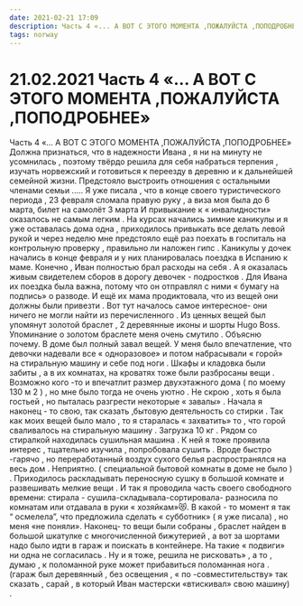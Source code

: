 ```yaml
---
date: 2021-02-21 17:09
description: Часть 4 «... А ВОТ С ЭТОГО МОМЕНТА ,ПОЖАЛУЙСТА ,ПОПОДРОБНЕЕ»
tags: norway
---
```

# 21.02.2021 Часть 4 «... А ВОТ С ЭТОГО МОМЕНТА ,ПОЖАЛУЙСТА ,ПОПОДРОБНЕЕ»

Часть 4 «... А ВОТ С ЭТОГО МОМЕНТА ,ПОЖАЛУЙСТА ,ПОПОДРОБНЕЕ» Должна признаться, что в надежности Ивана , я ни на минуту не усомнилась , поэтому твёрдо решила для себя набраться терпения , изучать норвежский и готовиться к переезду в деревню и к дальнейшей семейной жизни. Предстояло выстроить отношения с остальными членами семьи ..... Я уже писала , что в конце своего туристического периода , 23 февраля сломала правую руку , а виза моя была до 6 марта, билет на самолёт 3 марта И привыкание к « инвалидности» оказалось не самым легким . На курсах начались зимние каникулы и я уже оставалась дома одна , приходилось привыкать все делать левой рукой и через неделю мне предстояло ещё раз поехать в госпиталь на контрольную проверку , правильно ли наложен гипс . Каникулы у дочек начались в конце февраля и у них планировалась поездка в Испанию к маме. Конечно , Иван полностью брал расходы на себя . А я оказалась живым свидетелем сборов в дорогу девочек - подростков . Для Ивана их поездка была важна, потому что он отправлял с ними « бумагу на подпись» о разводе. И ещё их мама продиктовала, что из вещей они должны были привезти . Вот тут началось самое интересное- они ничего не могли найти из перечисленного . Из ценных вещей был упомянут золотой браслет , 2 деревянные иконы и шорты Hugo Boss. Упоминание о золотом браслете меня очень смутило . Объясню почему. В доме был полный завал вещей. У меня было впечатление, что девочки надевали все « одноразовое» и потом набрасывали « горой» на стиральную машину и себе под ноги . Шкафы и кладовка были забиты , а в их комнатах, на кроватях тоже были разбросаны вещи . Возможно кого -то и впечатлит размер двухэтажного дома ( по моему 130 м 2 ) , но мне было тогда не очень уютно . Не скрою , хоть я была гостьей , но пыталась разгрести некоторые « завалы» . Начала я наконец - то свою, так сказать ,бытовую деятельность со стирки . Так как моих вещей было мало , то я старалась « захватить» то , что горой сваливалось на стиральную машину . Загрузка 10 кг . Рядом со стиралкой находилась сушильная машина . К ней я тоже проявила интерес , тщательно изучила , попробовала сушить . Вроде быстро -гарячо , но переработанный воздух сухого белья распространялся на весь дом . Неприятно. ( специальной бытовой комнаты в доме не было ) . Приходилось раскладывать переносную сушку в большой комнате и развешивать мелкие вещи . И так я проводила часть своего свободного времени: стирала - сушила-складывала-сортировала- разносила по комнатам или отдавала в руки « хозяйкам»😻. В какой - то момент я так “ осмелела”, что предложила сделать « субботник» ( я уже писала) , но меня «не поняли». Наконец- то вещи были собраны , браслет найден в большой шкатулке с многочисленной бижутерией , а вот за шортами надо было идти в гараж и поискать в контейнере. На такие « подвиги» ни одна не согласилась . Ну и я тоже, решила не рисковать» , а то , думаю , к поломанной руке может прибавиться поломанная нога .(гараж был деревянный , без освещения , « по -совместительству» так сказать , сарай , в который Иван мастерски «втискивал» свою машину) . 
